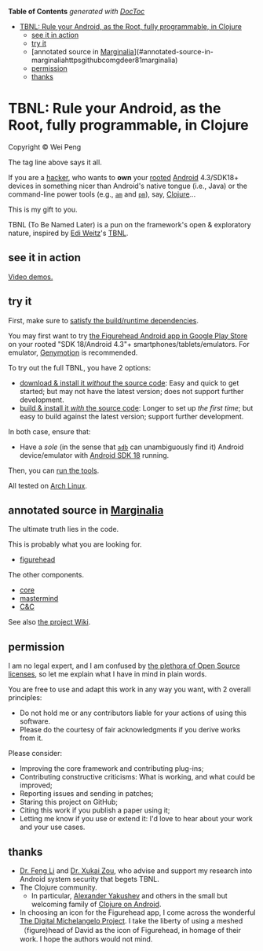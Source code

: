<!-- START doctoc generated TOC please keep comment here to allow auto update -->
<!-- DON'T EDIT THIS SECTION, INSTEAD RE-RUN doctoc TO UPDATE -->
**Table of Contents**  *generated with [DocToc](http://doctoc.herokuapp.com/)*

- [TBNL: Rule your Android, as the Root, fully programmable, in Clojure ](#tbnl-rule-your-android-as-the-root-fully-programmable-in-clojure)
	- [see it in action](#see-it-in-action)
	- [try it](#try-it)
	- [annotated source in [Marginalia](https://github.com/gdeer81/marginalia)](#annotated-source-in-marginaliahttpsgithubcomgdeer81marginalia)
	- [permission](#permission)
	- [thanks](#thanks)

<!-- END doctoc generated TOC please keep comment here to allow auto update -->

TBNL: Rule your Android, as the Root, fully programmable, in Clojure 
=====
Copyright &copy; Wei Peng

The tag line above says it all. 

If you are a [hacker](https://en.wikipedia.org/wiki/Hacker_(programmer_subculture)), who wants to **own** your [rooted](http://www.androidcentral.com/root) [Android](http://www.android.com/) 4.3/SDK18+ devices in something nicer than Android's native tongue (i.e., Java) or the command-line power tools (e.g., [`am`](https://developer.android.com/tools/help/adb.html#am) and [`pm`](https://developer.android.com/tools/help/adb.html#pm)), say, [Clojure](http://clojure.org/)...

This is my gift to you.

TBNL (To Be Named Later) is a pun on the framework's open & exploratory nature, inspired by [Edi Weitz](http://weitz.de/)'s [TBNL](http://weitz.de/tbnl/).

see it in action
-----

[Video demos.](https://github.com/pw4ever/tbnl/wiki/demos)

try it
-----

First, make sure to [satisfy the build/runtime dependencies](https://github.com/pw4ever/tbnl/wiki/try-it-out#dependencies).

You may first want to try [the Figurehead Android app in Google Play Store](https://play.google.com/store/apps/details?id=figurehead.ui) on your rooted "SDK 18/Android 4.3"+ smartphones/tablets/emulators. For emulator, [Genymotion](http://www.genymotion.com/) is recommended.

To try out the full TBNL, you have 2 options:

* [download & install it *without* the source code](https://github.com/pw4ever/tbnl/wiki/try-it-out#without-source): Easy and quick to get started; but may not have the latest version; does not support further development.
* [build & install it *with* the source code](https://github.com/pw4ever/tbnl/wiki/try-it-out#with-source): Longer to set up *the first time*; but easy to build against the latest version; support further development.

In both case, ensure that:
* Have a *sole* (in the sense that [`adb`](https://developer.android.com/tools/help/adb.html) can unambiguously find it) Android device/emulator with [Android SDK 18](https://developer.android.com/about/versions/android-4.3.html) running.
 
Then, you can [run the tools](https://github.com/pw4ever/tbnl/wiki/try-it-out#running-tbnl).

All tested on [Arch Linux](https://www.archlinux.org/).

annotated source in [Marginalia](https://github.com/gdeer81/marginalia)
-----

The ultimate truth lies in the code.

This is probably what you are looking for.
* [figurehead][figurehead] 

The other components.
* [core][core] 
* [mastermind][mastermind]
* [C\&C][cnc]

See also [the project Wiki](https://github.com/pw4ever/tbnl/wiki).

permission
-----

I am no legal expert, and I am confused by [the plethora of Open Source licenses](https://en.wikipedia.org/wiki/Comparison_of_free_and_open-source_software_licenses), so let me explain what I have in mind in plain words.

You are free to use and adapt this work in any way you want, with 2 overall principles:
* Do not hold me or any contributors liable for your actions of using this software.
* Please do the courtesy of fair acknowledgments if you derive works from it.

Please consider:
* Improving the core framework and contributing plug-ins;
* Contributing constructive criticisms: What is working, and what could be improved;
* Reporting issues and sending in patches;
* Staring this project on GitHub;
* Citing this work if you publish a paper using it;
* Letting me know if you use or extend it: I'd love to hear about your work and your use cases.

thanks
-----
* [Dr. Feng Li](http://www.engr.iupui.edu/~fengli/) and [Dr. Xukai Zou](http://cs.iupui.edu/~xkzou/), who advise and support my research into Android system security that begets TBNL.
* The Clojure community.
  * In particular, [Alexander Yakushev](https://github.com/alexander-yakushev) and others in the small but welcoming family of [Clojure on Android](http://clojure-android.info/).
* In choosing an icon for the Figurehead app, I come across the wonderful [The Digital Michelangelo Project](http://graphics.stanford.edu/projects/mich/). I take the liberty of using a meshed（figure)head of David as the icon of Figurehead, in homage of their work. I hope the authors would not mind.

[core]: https://pw4ever.github.io/tbnl/common/tbnl.core/docs/uberdoc.html "core API"
[mastermind]: https://pw4ever.github.io/tbnl/common/tbnl.core/docs/uberdoc.html "annotated source code of mastermind"
[cnc]: https://pw4ever.github.io/tbnl/host-side-tools/tbnl.cnc/docs/uberdoc.html "annotated source of C\&C"
[figurehead]: https://pw4ever.github.io/tbnl/guest-side-tools/tbnl.figurehead/docs/uberdoc.html "annotated source of figurehead"
